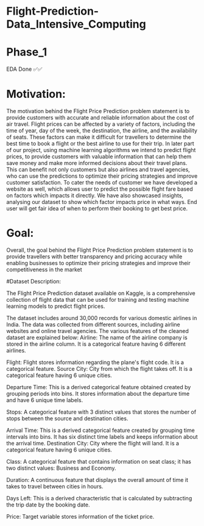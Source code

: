 # Flight-Prediction-Data_Intensive_Computing 
# Phase_1
EDA Done ✅✅


# Motivation: 
The motivation behind the Flight Price Prediction problem statement is to provide 
customers with accurate and reliable information about the cost of air travel. Flight prices 
can be affected by a variety of factors, including the time of year, day of the week, the 
destination, the airline, and the availability of seats. These factors can make it difficult for 
travellers to determine the best time to book a flight or the best airline to use for their trip. 
In later part of our project, using machine learning algorithms we intend to predict flight 
prices, to provide customers with valuable information that can help them save money and 
make more informed decisions about their travel plans. This can benefit not only customers 
but also airlines and travel agencies, who can use the predictions to optimize their pricing 
strategies and improve customer satisfaction. To cater the needs of customer we have 
developed a website as well, which allows user to predict the possible flight fare based on
factors which impacts it directly. We have also showcased insights, analysing our dataset to 
show which factor impacts price in what ways. End user will get fair idea of when to perform 
their booking to get best price.


# Goal: 
Overall, the goal behind the Flight Price Prediction problem statement is to provide 
travellers with better transparency and pricing accuracy while enabling businesses to 
optimize their pricing strategies and improve their competitiveness in the market


#Dataset Description: 

The Flight Price Prediction dataset available on Kaggle, is a comprehensive collection of 
flight data that can be used for training and testing machine learning models to predict 
flight prices.

The dataset includes around 30,000 records for various domestic airlines in India. The data 
was collected from different sources, including airline websites and online travel agencies. 
The various features of the cleaned dataset are explained below: 
Airline: The name of the airline company is stored in the airline column. It is a categorical 
feature having 6 different airlines.

Flight: Flight stores information regarding the plane's flight code. It is a categorical feature.
Source City: City from which the flight takes off. It is a categorical feature having 6 unique 
cities.

Departure Time: This is a derived categorical feature obtained created by grouping periods into bins. It stores information about the departure time and have 6 unique time 
labels.

Stops: A categorical feature with 3 distinct values that stores the number of stops between 
the source and destination cities.

Arrival Time: This is a derived categorical feature created by grouping time intervals into 
bins. It has six distinct time labels and keeps information about the arrival time.
Destination City: City where the flight will land. It is a categorical feature having 6 unique 
cities.

Class: A categorical feature that contains information on seat class; it has two distinct 
values: Business and Economy.

Duration: A continuous feature that displays the overall amount of time it takes to travel 
between cities in hours.

Days Left: This is a derived characteristic that is calculated by subtracting the trip date by 
the booking date.

Price: Target variable stores information of the ticket price.
